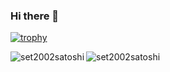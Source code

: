 ### Hi there 👋

[![trophy](https://github-profile-trophy.vercel.app/?username=ryo-ma)](https://github.com/ryo-ma/github-profile-trophy)



<p>
<img align="left" src="https://github-readme-stats.vercel.app/api?username=anuraghazra&show_icons=true&theme=radical" alt ="set2002satoshi" />
<img align="left" src="https://github-readme-stats.vercel.app/api/top-langs?username=set2002satoshi&show_icons=true&locale=en&layout=compact" alt ="set2002satoshi" />
</p>

